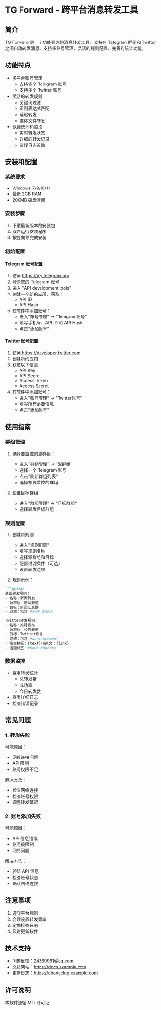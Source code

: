 # TG Forward - 跨平台消息转发工具

## 简介

TG Forward 是一个功能强大的消息转发工具，支持在 Telegram 群组和 Twitter 之间自动转发消息。支持多账号管理、灵活的规则配置、完善的统计功能。

## 功能特点

- 多平台账号管理
  - 支持多个 Telegram 账号
  - 支持多个 Twitter 账号
- 灵活的转发规则
  - 关键词过滤
  - 正则表达式匹配
  - 延迟转发
  - 媒体文件转发
- 数据统计和监控
  - 实时转发状态
  - 详细的转发记录
  - 错误日志追踪

## 安装和配置

### 系统要求

- Windows 7/8/10/11
- 最低 2GB RAM
- 200MB 磁盘空间

### 安装步骤

1. 下载最新版本的安装包
2. 双击运行安装程序
3. 按照向导完成安装

### 初始配置

#### Telegram 账号配置

1. 访问 <https://my.telegram.org>
2. 登录您的 Telegram 账号
3. 进入 "API development tools"
4. 创建一个新的应用，获取：
   - API ID
   - API Hash
5. 在软件中添加账号：
   - 进入"账号管理" -> "Telegram账号"
   - 填写手机号、API ID 和 API Hash
   - 点击"添加账号"

#### Twitter 账号配置

1. 访问 <https://developer.twitter.com>
2. 创建新的应用
3. 获取以下信息：
   - API Key
   - API Secret
   - Access Token
   - Access Secret
4. 在软件中添加账号：
   - 进入"账号管理" -> "Twitter账号"
   - 填写所有必要信息
   - 点击"添加账号"

## 使用指南

### 群组管理

1. 选择要监控的源群组：
   - 进入"群组管理" -> "源群组"
   - 选择一个 Telegram 账号
   - 点击"刷新群组列表"
   - 选择想要监控的群组

2. 设置目标群组：
   - 进入"群组管理" -> "目标群组"
   - 选择转发目标群组

### 规则配置

1. 创建新规则
   - 进入"规则配置"
   - 填写规则名称
   - 选择源群组和目标
   - 配置过滤条件（可选）
   - 设置转发选项

2. 规则示例：

```markdown
```python
基础转发规则：
- 名称：新闻转发
- 源群组：新闻频道
- 目标：新闻汇总群
- 过滤：包含 #新闻 关键词

Twitter转发规则：
- 名称：推特发布
- 源群组：公告频道
- 目标：Twitter账号
- 过滤：包含 #announcement
- 推文模板：{text}\n原文：{link}
- 话题标签：#News #Update
```

### 数据监控

- 查看转发统计：
  - 总转发量
  - 成功率
  - 今日转发数
- 查看详细日志
- 检查错误记录

## 常见问题

### 1. 转发失败

可能原因：

- 网络连接问题
- API 限制
- 账号权限不足

解决方法：

- 检查网络连接
- 检查账号权限
- 调整转发延迟

### 2. 账号添加失败

可能原因：

- API 信息错误
- 账号被限制
- 网络问题

解决方法：

- 验证 API 信息
- 检查账号状态
- 确认网络连接

## 注意事项

1. 遵守平台规则
2. 合理设置转发频率
3. 定期检查日志
4. 及时更新软件

## 技术支持

- 问题反馈：<24369961@qq.com>
- 文档网站：<https://docs.example.com>
- 更新日志：<https://changelog.example.com>

## 许可说明

本软件遵循 MIT 许可证
